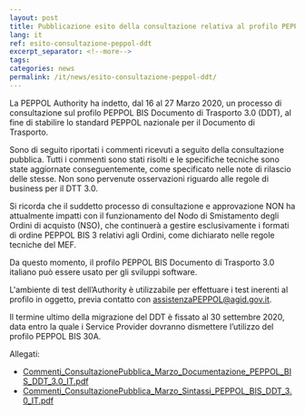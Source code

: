 ```yaml
---
layout: post
title: Pubblicazione esito della consultazione relativa al profilo PEPPOL BIS Documento di Trasporto 3.0 (DDT)
lang: it
ref: esito-consultazione-peppol-ddt
excerpt_separator: <!--more-->
tags:
categories: news
permalink: /it/news/esito-consultazione-peppol-ddt/
---
```


La PEPPOL Authority ha indetto, dal 16 al 27 Marzo 2020, un processo di consultazione sul profilo PEPPOL BIS Documento di Trasporto 3.0 (DDT), al fine di stabilire lo standard PEPPOL nazionale per il Documento di Trasporto.<!--more-->

Sono di seguito riportati i commenti ricevuti a seguito della consultazione pubblica. Tutti i commenti sono stati risolti e le specifiche tecniche sono state aggiornate conseguentemente, come specificato nelle note di rilascio delle stesse. Non sono pervenute osservazioni riguardo alle regole di business per il DTT 3.0.

Si ricorda che il suddetto processo di consultazione e approvazione NON ha attualmente impatti con il funzionamento del Nodo di Smistamento degli Ordini di acquisto (NSO), che continuerà a gestire esclusivamente i formati di ordine PEPPOL BIS 3 relativi agli Ordini, come dichiarato nelle regole tecniche del MEF.

Da questo momento, il profilo PEPPOL BIS Documento di Trasporto 3.0 italiano può essere usato per gli sviluppi software.

L'ambiente di test dell’Authority è utilizzabile per effettuare i test inerenti al profilo in oggetto, previa contatto con [assistenzaPEPPOL@agid.gov.it](mailto:assistenzaPEPPOL@agid.gov.it).

Il termine ultimo della migrazione del DDT è fissato al 30 settembre 2020, data entro la quale i Service Provider dovranno dismettere l’utilizzo del profilo PEPPOL BIS 30A.

Allegati:

- [Commenti_ConsultazionePubblica_Marzo_Documentazione_PEPPOL_BIS_DDT_3.0_IT.pdf](/attachments/Commenti_ConsultazionePubblica_Marzo_Documentazione_PEPPOL_BIS_DDT_3.0_IT.pdf)
- [Commenti_ConsultazionePubblica_Marzo_Sintassi_PEPPOL_BIS_DDT_3.0_IT.pdf](/attachments/Commenti_ConsultazionePubblica_Marzo_Sintassi_PEPPOL_BIS_DDT_3.0_IT.pdf)
